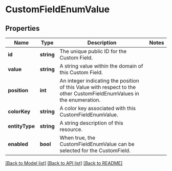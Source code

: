 # CustomFieldEnumValue

## Properties
Name | Type | Description | Notes
------------ | ------------- | ------------- | -------------
**id** | **string** | The unique public ID for the Custom Field. | 
**value** | **string** | A string value within the domain of this Custom Field. | 
**position** | **int** | An integer indicating the position of this Value with respect to the other CustomFieldEnumValues in the enumeration. | 
**colorKey** | **string** | A color key associated with this CustomFieldEnumValue. | 
**entityType** | **string** | A string description of this resource. | 
**enabled** | **bool** | When true, the CustomFieldEnumValue can be selected for the CustomField. | 

[[Back to Model list]](../../README.md#documentation-for-models) [[Back to API list]](../../README.md#documentation-for-api-endpoints) [[Back to README]](../../README.md)

